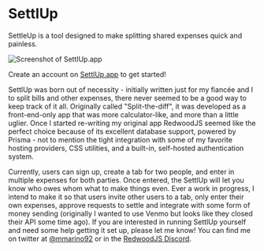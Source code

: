 # SettlUp

SettleUp is a tool designed to make splitting shared expenses quick and painless.

![Screenshot of SettlUp.app](https://res.cloudinary.com/mmarino/image/upload/v1649044062/settlupscreenshot_wkdbdi.png)

Create an account on [SettlUp.app](https://settlup.app) to get started!

SettlUp was born out of necessity - initially written just for my fiancée and I to split bills and other expenses, there never seemed to be a good way to keep track of it all. Originally called "Split-the-diff", it was developed as a front-end-only app that was more calculator-like, and more than a little uglier. Once I started re-writing my original app RedwoodJS seemed like the perfect choice because of its excellent database support, powered by Prisma - not to mention the tight integration with some of my favorite hosting providers, CSS utilities, and a built-in, self-hosted authentication system.

Currently, users can sign up, create a tab for two people, and enter in multiple expenses for both parties. Once entered, the SettlUp will let you know who owes whom what to make things even. Ever a work in progress, I intend to make it so that users invite other users to a tab, only enter their own expenses, approve requests to settle and integrate with some form of money sending (originally I wanted to use Venmo but looks like they closed their API some time ago). If you are interested in running SettlUp yourself and need some help getting it set up, please let me know! You can find me on twitter at [@mmarino92](https://twitter.com/mmarino92) or in the [RedwoodJS Discord](http://discord.gg/redwoodjs).

